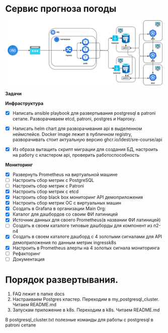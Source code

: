 # Сервис прогноза погоды 

![img.png](docs/img.png)

**Задачи**

**Инфраструктура** 
- [X] Написать ansible playbook для развертывания postgresql в patroni сетапе.
    Разворачиваем etcd, patroni, postgres и Haproxy.
- [X] Написать helm chart для разворачивания api в выделенном неймспейсе. Docker image лежит в публичном registry, разворачивать стоит актуальную версию ghcr.io/ldest/sre-course/api

- [X] Из образа вытащить скрипт миграции для создания БД, настроить на работу с кластером api, проверить работоспособность

**Мониторинг** 
- [X] Развернуть Prometheus на виртуальной машине
- [ ] Настроить сбор метрик с PostgreSQL
- [ ] Настроить сбор метрик с Patroni
- [X] Настроить сбор метрик с etcd
- [X] Настроить сбор black box мониторинг API демоприложения
- [X] Настроить сбор метрик ОС с виртуальных машин
- [X] Создать в Grafana в организации Main Org:
- [X] Каталог для дашбордов со своим ФИ латиницей
- [X] Источник данных для своего Prometheus(в названии ФИ латиницей)
- [ ] Создать в своем каталоге типовые дашборды для компонент из п2-п4
- [X] Создать в своем каталоге дашборд с 4 золотыми сигналами для API демоприложения по данным метрик ingressk8s
- [X] Настроить в Prometheus алерты на 4 золотых сигнала мониторинга
- [ ] Рефакторинг
- [ ] Документация

# Порядок развертывания. 
1. FAQ лежит в папке docs
2. Настраиваем Postgres кластер. Переходим в my_postgresql_cluster. Читаем README.md
3. Запускам приложение в k8s. Переходим в k8s. Читаем README.md

В postgresql_cluster.txt полезные команды для работы с postgresql в patroni сетапе